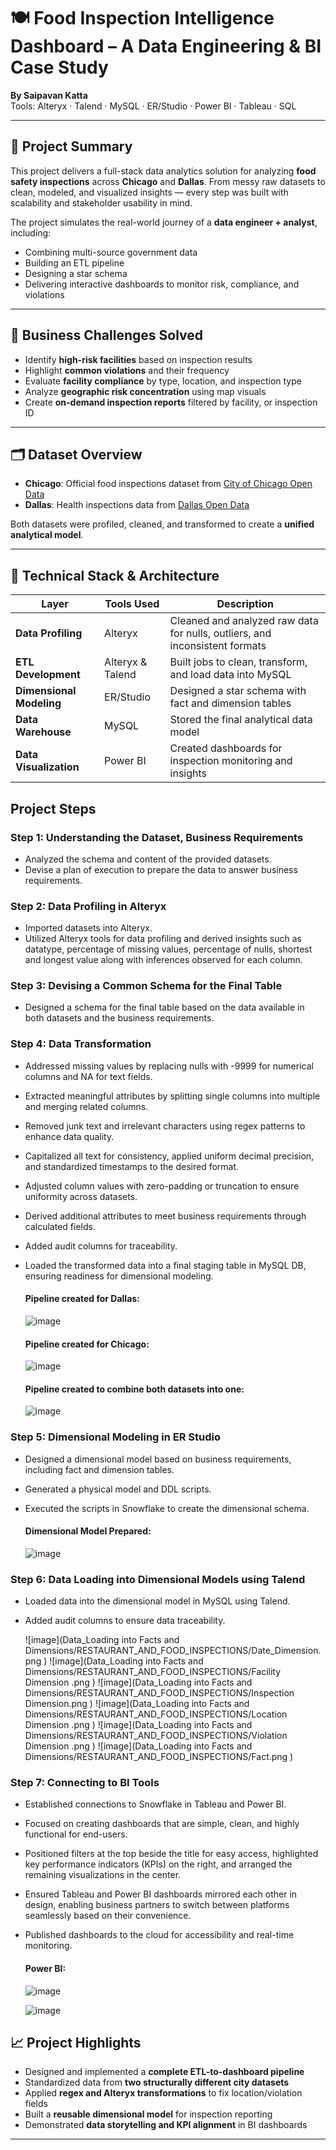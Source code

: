 # 🍽️ Food Inspection Intelligence Dashboard – A Data Engineering & BI Case Study

**By Saipavan Katta**  
Tools: Alteryx · Talend · MySQL · ER/Studio · Power BI · Tableau · SQL

---

## 🚀 Project Summary

This project delivers a full-stack data analytics solution for analyzing **food safety inspections** across **Chicago** and **Dallas**. From messy raw datasets to clean, modeled, and visualized insights — every step was built with scalability and stakeholder usability in mind.

The project simulates the real-world journey of a **data engineer + analyst**, including:
- Combining multi-source government data
- Building an ETL pipeline
- Designing a star schema
- Delivering interactive dashboards to monitor risk, compliance, and violations

---

## 🎯 Business Challenges Solved

- Identify **high-risk facilities** based on inspection results
- Highlight **common violations** and their frequency
- Evaluate **facility compliance** by type, location, and inspection type
- Analyze **geographic risk concentration** using map visuals
- Create **on-demand inspection reports** filtered by  facility, or inspection ID

---

## 🗂️ Dataset Overview

- **Chicago**: Official food inspections dataset from [City of Chicago Open Data](https://data.cityofchicago.org/Health-Human-Services/Food-Inspections/4ijn-s7e5/data_preview)
- **Dallas**: Health inspections data from [Dallas Open Data](https://www.dallasopendata.com/Services/Restaurant-and-Food-Establishment-Inspections-Octo/dri5-wcct/about_data)

Both datasets were profiled, cleaned, and transformed to create a **unified analytical model**.

---

## 🧱 Technical Stack & Architecture

| Layer | Tools Used | Description |
|-------|------------|-------------|
| **Data Profiling** | Alteryx | Cleaned and analyzed raw data for nulls, outliers, and inconsistent formats |
| **ETL Development** | Alteryx & Talend | Built jobs to clean, transform, and load data into MySQL |
| **Dimensional Modeling** | ER/Studio | Designed a star schema with fact and dimension tables |
| **Data Warehouse** | MySQL | Stored the final analytical data model |
| **Data Visualization** | Power BI | Created dashboards for inspection monitoring and insights |

## Project Steps

### Step 1: Understanding the Dataset, Business Requirements
- Analyzed the schema and content of the provided datasets.
- Devise a plan of execution to prepare the data to answer business requirements.

### Step 2: Data Profiling in Alteryx
- Imported datasets into Alteryx.
- Utilized Alteryx tools for data profiling and derived insights such as datatype, percentage of missing values, percentage of nulls, shortest and longest value along with inferences observed for each column.

### Step 3: Devising a Common Schema for the Final Table
- Designed a schema for the final table based on the data available in both datasets and the business requirements.

### Step 4: Data Transformation
- Addressed missing values by replacing nulls with -9999 for numerical columns and NA for text fields.
- Extracted meaningful attributes by splitting single columns into multiple and merging related columns.
- Removed junk text and irrelevant characters using regex patterns to enhance data quality.
- Capitalized all text for consistency, applied uniform decimal precision, and standardized timestamps to the desired format.
- Adjusted column values with zero-padding or truncation to ensure uniformity across datasets.
- Derived additional attributes to meet business requirements through calculated fields.
- Added audit columns for traceability.
- Loaded the transformed data into a final staging table in MySQL DB, ensuring readiness for dimensional modeling.

  #### Pipeline created for Dallas:
  ![image](Data_Transformation/Dallas_Staging.png
)

  #### Pipeline created for Chicago:
  ![image](Data_Transformation/Chicago_Staging.png )

  #### Pipeline created to combine both datasets into one:
  ![image](Data_Transformation/image.png)


### Step 5: Dimensional Modeling in ER Studio
- Designed a dimensional model based on business requirements, including fact and dimension tables.
- Generated a physical model and DDL scripts.
- Executed the scripts in Snowflake to create the dimensional schema.

  #### Dimensional Model Prepared:
  ![image](Dimensional_Modeling/Dimensional_Model.png
)


### Step 6: Data Loading into Dimensional Models using Talend
- Loaded data into the dimensional model in MySQL using Talend.
- Added audit columns to ensure data traceability.

  ![image](Data_Loading into Facts and Dimensions/RESTAURANT_AND_FOOD_INSPECTIONS/Date_Dimension.png
)
  ![image](Data_Loading into Facts and Dimensions/RESTAURANT_AND_FOOD_INSPECTIONS/Facility Dimension .png
)
  ![image](Data_Loading into Facts and Dimensions/RESTAURANT_AND_FOOD_INSPECTIONS/Inspection Dimension.png
)
  ![image](Data_Loading into Facts and Dimensions/RESTAURANT_AND_FOOD_INSPECTIONS/Location Dimension .png
)
  ![image](Data_Loading into Facts and Dimensions/RESTAURANT_AND_FOOD_INSPECTIONS/Violation Dimension .png
)
  ![image](Data_Loading into Facts and Dimensions/RESTAURANT_AND_FOOD_INSPECTIONS/Fact.png
)
  

### Step 7: Connecting to BI Tools
- Established connections to Snowflake in Tableau and Power BI.
- Focused on creating dashboards that are simple, clean, and highly functional for end-users.
- Positioned filters at the top beside the title for easy access, highlighted key performance indicators (KPIs) on the right, and arranged the remaining visualizations in the center.
- Ensured Tableau and Power BI dashboards mirrored each other in design, enabling business partners to switch between platforms seamlessly based on their convenience.
- Published dashboards to the cloud for accessibility and real-time monitoring.

  #### Power BI:
  ![image](Dashboard_1.png
)

  ![image](Dashboard2.png
)



## 📈 Project Highlights

- Designed and implemented a **complete ETL-to-dashboard pipeline**
- Standardized data from **two structurally different city datasets**
- Applied **regex and Alteryx transformations** to fix location/violation fields
- Built a **reusable dimensional model** for inspection reporting
- Demonstrated **data storytelling and KPI alignment** in BI dashboards

---


